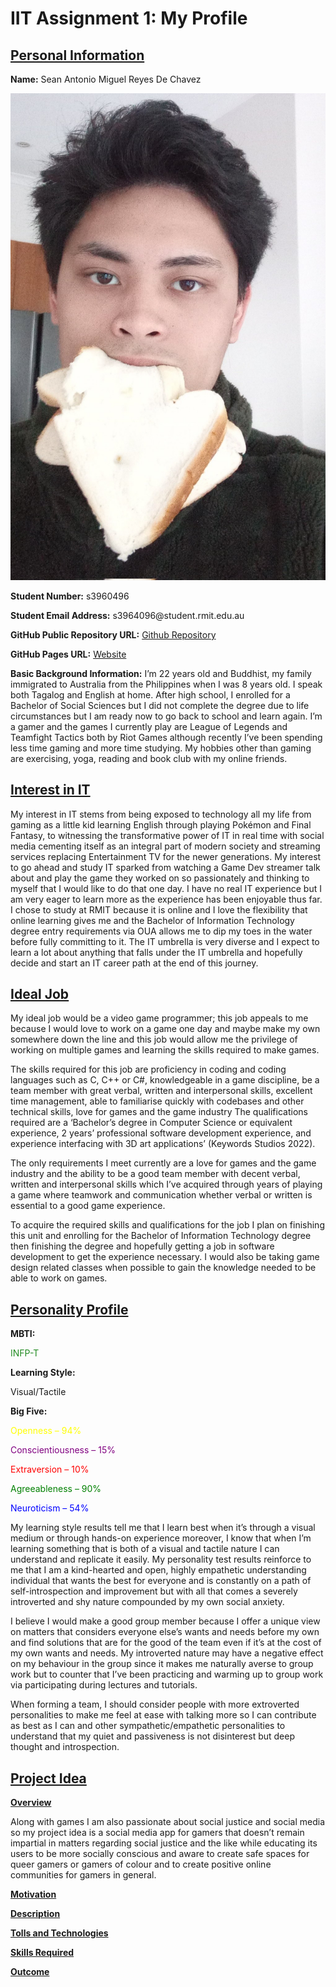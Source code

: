<!DOCTYPE html>
<html>
<body>

<h1>IIT Assignment 1: My Profile</h1>
<h2><u>Personal Information</u></h2>
<p><b>Name:</b> Sean Antonio Miguel Reyes De Chavez</p> <img src="me.jpg" width=“152” height=“236”>
<p><b>Student Number:</b> s3960496</p>
<p><b>Student Email Address:</b> s3964096@student.rmit.edu.au</p>
<p><b>GitHub Public Repository URL:</b> <a href="https://github.com/seandechavez/sdc.iit.assignment1.io"> Github Repository </a></p>
<p><b>GitHub Pages URL:</b> <a href="https://seandechavez.github.io/sdc.iit.assignment1.io/">Website</a></p>
<p><b>Basic Background Information:</b> 
I’m 22 years old and Buddhist, my family immigrated to Australia from the Philippines when I was 8 years old. I speak both Tagalog and English at home. After high school, I enrolled for a Bachelor of Social Sciences but I did not complete the degree due to life circumstances but I am ready now to go back to school and learn again. I’m a gamer and the games I currently play are League of Legends and Teamfight Tactics both by Riot Games although recently I’ve been spending less time gaming and more time studying. My hobbies other than gaming are exercising, yoga, reading and book club with my online friends.</p>

<h2><u>Interest in IT</u></h2>
<p>My interest in IT stems from being exposed to technology all my life from gaming as a little kid learning English through playing Pokémon and Final Fantasy, to witnessing the transformative power of IT in real time with social media cementing itself as an integral part of modern society and streaming services replacing Entertainment TV for the newer generations. My interest to go ahead and study IT sparked from watching a Game Dev streamer talk about and play the game they worked on so passionately and thinking to myself that I would like to do that one day. I have no real IT experience but I am very eager to learn more as the experience has been enjoyable thus far. I chose to study at RMIT because it is online and I love the flexibility that online learning gives me and the Bachelor of Information Technology degree entry requirements via OUA allows me to dip my toes in the water before fully committing to it. The IT umbrella is very diverse and I expect to learn a lot about anything that falls under the IT umbrella and hopefully decide and start an IT career path at the end of this journey.</p>

<h2><u> <a href ="https://www.seek.com.au/job/57111686?type=standout#sol=e4dc9e6659cf8a0f943490d99fccb0c1514abdc1"> Ideal Job</a></u></h2>
<p>My ideal job would be a video game programmer; this job appeals to me because I would love to work on a game one day and maybe make my own somewhere down the line and this job would allow me the privilege of working on multiple games and learning the skills required to make games.</p>

<p>The skills required for this job are proficiency in coding and coding languages such as C, C++ or C#, knowledgeable in a game discipline, be a team member with great verbal, written and interpersonal skills, excellent time management, able to familiarise quickly with codebases and other technical skills, love for games and the game industry 
The qualifications required are a 
‘Bachelor’s degree in Computer Science or equivalent experience, 
2 years’ professional software development experience, 
and experience interfacing with 3D art applications’ (Keywords Studios 2022).</p>

<p>The only requirements I meet currently are a love for games and the game industry and the ability to be a good team member with decent verbal, written and interpersonal skills which I’ve acquired through years of playing a game where teamwork and communication whether verbal or written is essential to a good game experience. </p>

<p>To acquire the required skills and qualifications for the job I plan on finishing this unit and enrolling for the Bachelor of Information Technology degree then finishing the degree and hopefully getting a job in software development to get the experience necessary. I would also be taking game design related classes when possible to gain the knowledge needed to be able to work on games.</p>

<h2><u>Personality Profile</u></h2>
<p><b>MBTI:</b></p>
<p style ="color:ForestGreen;"> INFP-T </p> 
<p><b>Learning Style:</b></p>
<p>Visual/Tactile</p> 
<p><b>Big Five:</b></p>
<p style = "color:Yellow;"> Openness – 94% </p>
<p style = "color:Purple;"> Conscientiousness – 15% </p>
<p style = "color:Red;"> Extraversion – 10% </p>
<p style = "color:Green;"> Agreeableness – 90% </p>
<p style = "color:Blue;"> Neuroticism – 54% </p>
<p>My learning style results tell me that I learn best when it’s through a visual medium or through hands-on experience moreover, I know that when I’m learning something that is both of a visual and tactile nature I can understand and replicate it easily. My personality test results reinforce to me that I am a kind-hearted and open, highly empathetic understanding individual that wants the best for everyone and is constantly on a path of self-introspection and improvement but with all that comes a severely introverted and shy nature compounded by my own social anxiety.</p>
<p>I believe I would make a good group member because I offer a unique view on matters that considers everyone else’s wants and needs before my own and find solutions that are for the good of the team even if it’s at the cost of my own wants and needs. My introverted nature may have a negative effect on my behaviour in the group since it makes me naturally averse to group work but to counter that I’ve been practicing and warming up to group work via participating during lectures and tutorials.</p>
<p>When forming a team, I should consider people with more extroverted personalities to make me feel at ease with talking more so I can contribute as best as I can and other sympathetic/empathetic personalities to understand that my quiet and passiveness is not disinterest but deep thought and introspection.</p> 

<h2><u>Project Idea</u></h2>
<p><b><u>Overview</u></b></p>
<p>Along with games I am also passionate about social justice and social media so my project idea is a social media app for gamers that doesn’t remain impartial in matters regarding social justice and the like while educating its users to be more socially conscious and aware to create safe spaces for queer gamers or gamers of colour and to create positive online communities for gamers in general.</p> 

<p><b><u>Motivation</u></b></p>

<p><b><u>Description</u></b></p>

<p><b><u>Tolls and Technologies</u></b></p>

<p><b><u>Skills Required</u></b></p>

<p><b><u>Outcome</u></b></p>

</body>
</html>
